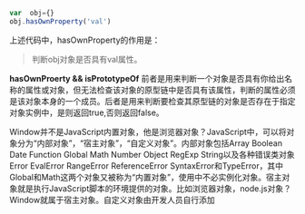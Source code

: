 

```javascript
var  obj={}
obj.hasOwnProperty('val')
```

上述代码中，hasOwnProperty的作用是：

> 判断obj对象是否具有val属性。

**hasOwnProerty && isPrototypeOf** 前者是用来判断一个对象是否具有你给出名称的属性或对象，但无法检查该对象的原型链中是否具有该属性，判断的属性必须是该对象本身的一个成员。后者是用来判断要检查其原型链的对象是否存在于指定对象实例中，是则返回true,否则返回false。



Window并不是JavaScript内置对象，他是浏览器对象？JavaScript中，可以将对象分为“内部对象”，“宿主对象”，“自定义对象”。内部对象包括Array Boolean Date Function Global  Math Number Object RegExp String以及各种错误类对象Error EvalError RangeError ReferenceError SyntaxError和TypeError，其中Global和Math这两个对象又被称为“内置对象”，使用中不必实例化对象。宿主对象就是执行JavaScript脚本的环境提供的对象。比如浏览器对象，node.js对象？Window就属于宿主对象。自定义对象由开发人员自行添加
